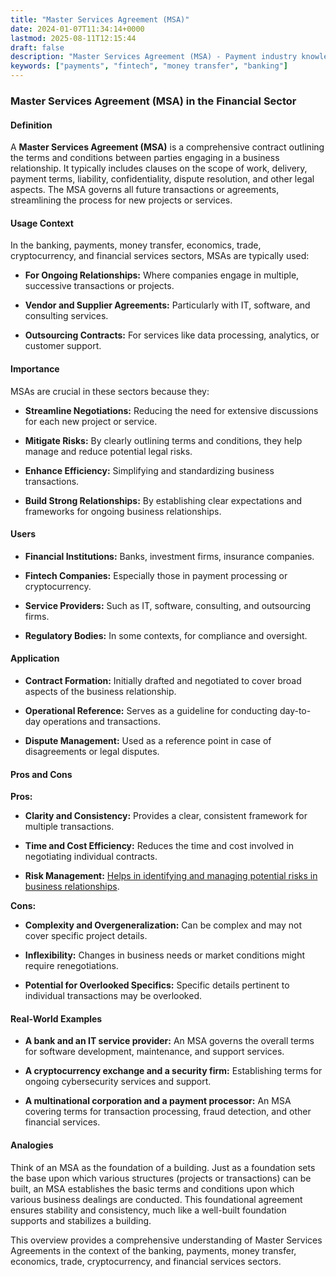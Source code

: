 ```yaml
---
title: "Master Services Agreement (MSA)"
date: 2024-01-07T11:34:14+0000
lastmod: 2025-08-11T12:15:44
draft: false
description: "Master Services Agreement (MSA) - Payment industry knowledge and insights"
keywords: ["payments", "fintech", "money transfer", "banking"]
---
```


### Master Services Agreement (MSA) in the Financial Sector

#### Definition

A **Master Services Agreement (MSA)** is a comprehensive contract outlining the terms and conditions between parties engaging in a business relationship. It typically includes clauses on the scope of work, delivery, payment terms, liability, confidentiality, dispute resolution, and other legal aspects. The MSA governs all future transactions or agreements, streamlining the process for new projects or services.

#### Usage Context

In the banking, payments, money transfer, economics, trade, cryptocurrency, and financial services sectors, MSAs are typically used:

- **For Ongoing Relationships:** Where companies engage in multiple, successive transactions or projects.

- **Vendor and Supplier Agreements:** Particularly with IT, software, and consulting services.

- **Outsourcing Contracts:** For services like data processing, analytics, or customer support.

#### Importance

MSAs are crucial in these sectors because they:

- **Streamline Negotiations:** Reducing the need for extensive discussions for each new project or service.

- **Mitigate Risks:** By clearly outlining terms and conditions, they help manage and reduce potential legal risks.

- **Enhance Efficiency:** Simplifying and standardizing business transactions.

- **Build Strong Relationships:** By establishing clear expectations and frameworks for ongoing business relationships.

#### Users

- **Financial Institutions:** Banks, investment firms, insurance companies.

- **Fintech Companies:** Especially those in payment processing or cryptocurrency.

- **Service Providers:** Such as IT, software, consulting, and outsourcing firms.

- **Regulatory Bodies:** In some contexts, for compliance and oversight.

#### Application

- **Contract Formation:** Initially drafted and negotiated to cover broad aspects of the business relationship.

- **Operational Reference:** Serves as a guideline for conducting day-to-day operations and transactions.

- **Dispute Management:** Used as a reference point in case of disagreements or legal disputes.

#### Pros and Cons

**Pros:**

- **Clarity and Consistency:** Provides a clear, consistent framework for multiple transactions.

- **Time and Cost Efficiency:** Reduces the time and cost involved in negotiating individual contracts.

- **Risk Management:** [Helps in identifying and managing potential risks in business relationships](https://faisalkhanllc.xyz/resources/payments-wiki/r/risk-reduction/).

**Cons:**

- **Complexity and Overgeneralization:** Can be complex and may not cover specific project details.

- **Inflexibility:** Changes in business needs or market conditions might require renegotiations.

- **Potential for Overlooked Specifics:** Specific details pertinent to individual transactions may be overlooked.

#### Real-World Examples

- **A bank and an IT service provider:** An MSA governs the overall terms for software development, maintenance, and support services.

- **A cryptocurrency exchange and a security firm:** Establishing terms for ongoing cybersecurity services and support.

- **A multinational corporation and a payment processor:** An MSA covering terms for transaction processing, fraud detection, and other financial services.

#### Analogies

Think of an MSA as the foundation of a building. Just as a foundation sets the base upon which various structures (projects or transactions) can be built, an MSA establishes the basic terms and conditions upon which various business dealings are conducted. This foundational agreement ensures stability and consistency, much like a well-built foundation supports and stabilizes a building.

This overview provides a comprehensive understanding of Master Services Agreements in the context of the banking, payments, money transfer, economics, trade, cryptocurrency, and financial services sectors.